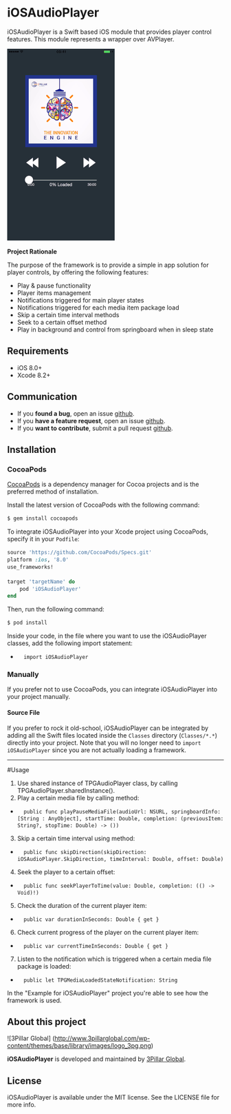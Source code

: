 # iOSAudioPlayer

iOSAudioPlayer is a Swift based iOS module that provides player control features. This module represents a wrapper over AVPlayer.

![](Screenshots/AudioPlayerDemo.gif)

**Project Rationale**

The purpose of the framework is to provide a simple in app solution for player controls, by offering the following features:

*	Play & pause functionality
*	Player items management
*	Notifications triggered for main player states
*	Notifications triggered for each media item package load
*	Skip a certain time interval methods
* 	Seek to a certain offset method
*	Play in background and control from springboard when in sleep state

## Requirements

- iOS 8.0+
- Xcode 8.2+

## Communication

- If you **found a bug**, open an issue [github](https://github.com/3pillarlabs/ios-audio-player/issues/new).
- If you **have a feature request**, open an issue [github](https://github.com/3pillarlabs/ios-audio-player/issues/new).
- If you **want to contribute**, submit a pull request [github](https://github.com/3pillarlabs/ios-audio-player/compare).

## Installation
### CocoaPods

[CocoaPods](http://cocoapods.org) is a dependency manager for Cocoa projects and is the preferred method of installation.

Install the latest version of CocoaPods with the following command:

```bash
$ gem install cocoapods
```

To integrate iOSAudioPlayer into your Xcode project using CocoaPods, specify it in your `Podfile`:

```ruby
source 'https://github.com/CocoaPods/Specs.git'
platform :ios, '8.0'
use_frameworks!

target 'targetName' do
    pod 'iOSAudioPlayer'
end
```

Then, run the following command:

```bash
$ pod install
```

Inside your code, in the file where you want to use the iOSAudioPlayer classes, add the following import statement:
* 		import iOSAudioPlayer

### Manually

If you prefer not to use CocoaPods, you can integrate iOSAudioPlayer into your project manually.

#### Source File

If you prefer to rock it old-school, iOSAudioPlayer can be integrated by adding all the Swift files located inside the `Classes` directory (`Classes/*.*`) directly into your project. Note that you will no longer need to `import iOSAudioPlayer` since you are not actually loading a framework.

---

#Usage
1. Use shared instance of TPGAudioPlayer class, by calling TPGAudioPlayer.sharedInstance().
2. Play a certain media file by calling method:
* 		public func playPauseMediaFile(audioUrl: NSURL, springboardInfo: [String : AnyObject], startTime: Double, completion: (previousItem: String?, stopTime: Double) -> ())
3. Skip a certain time interval using method:
* 		public func skipDirection(skipDirection: iOSAudioPlayer.SkipDirection, timeInterval: Double, offset: Double)
4. Seek the player to a certain offset:
* 		public func seekPlayerToTime(value: Double, completion: (() -> Void)!)
5. Check the duration of the current player item:
* 		public var durationInSeconds: Double { get }
6. Check current progress of the player on the current player item:
* 		public var currentTimeInSeconds: Double { get }
7. Listen to the notification which is triggered when a certain media file package is loaded:
* 		public let TPGMediaLoadedStateNotification: String
In the "Example for iOSAudioPlayer" project you're able to see how the framework is used.

## About this project

![3Pillar Global] (http://www.3pillarglobal.com/wp-content/themes/base/library/images/logo_3pg.png)

**iOSAudioPlayer** is developed and maintained by [3Pillar Global](http://www.3pillarglobal.com/).

## License

iOSAudioPlayer is available under the MIT license. See the LICENSE file for more info.
